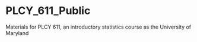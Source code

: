 # PLCY_611_Public
Materials for PLCY 611, an introductory statistics course as the University of Maryland
